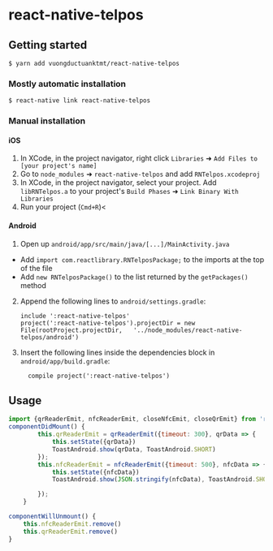 
# react-native-telpos

## Getting started

`$ yarn add vuongductuanktmt/react-native-telpos`

### Mostly automatic installation

`$ react-native link react-native-telpos`

### Manual installation


#### iOS

1. In XCode, in the project navigator, right click `Libraries` ➜ `Add Files to [your project's name]`
2. Go to `node_modules` ➜ `react-native-telpos` and add `RNTelpos.xcodeproj`
3. In XCode, in the project navigator, select your project. Add `libRNTelpos.a` to your project's `Build Phases` ➜ `Link Binary With Libraries`
4. Run your project (`Cmd+R`)<

#### Android

1. Open up `android/app/src/main/java/[...]/MainActivity.java`
  - Add `import com.reactlibrary.RNTelposPackage;` to the imports at the top of the file
  - Add `new RNTelposPackage()` to the list returned by the `getPackages()` method
2. Append the following lines to `android/settings.gradle`:
  	```
  	include ':react-native-telpos'
  	project(':react-native-telpos').projectDir = new File(rootProject.projectDir, 	'../node_modules/react-native-telpos/android')
  	```
3. Insert the following lines inside the dependencies block in `android/app/build.gradle`:
  	```
      compile project(':react-native-telpos')
  	```

## Usage
```javascript
import {qrReaderEmit, nfcReaderEmit, closeNfcEmit, closeQrEmit} from 'react-native-telpos';
componentDidMount() {
        this.qrReaderEmit = qrReaderEmit({timeout: 300}, qrData => {
            this.setState({qrData})
            ToastAndroid.show(qrData, ToastAndroid.SHORT)
        });
        this.nfcReaderEmit = nfcReaderEmit({timeout: 500}, nfcData => {
            this.setState({nfcData})
            ToastAndroid.show(JSON.stringify(nfcData), ToastAndroid.SHORT)

        });
    }

componentWillUnmount() {
    this.nfcReaderEmit.remove()
    this.qrReaderEmit.remove()
}
```
  

